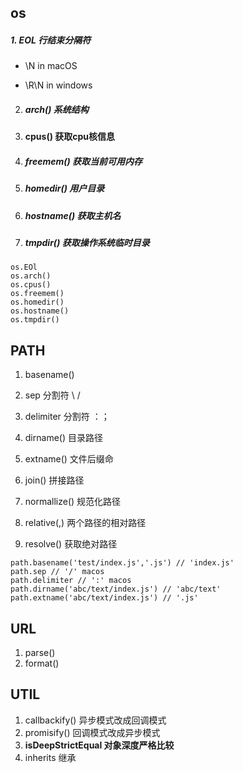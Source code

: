 ## os

##### 1.  EOL 行结束分隔符

- \N in macOS

- \R\N in windows

2. ##### arch() 系统结构

3. #### cpus() 获取cpu核信息

4. ##### freemem() 获取当前可用内存 

5. ##### homedir() 用户目录

6. ##### hostname() 获取主机名

7. #####  tmpdir() 获取操作系统临时目录



```sheel
os.EOl
os.arch()
os.cpus()
os.freemem()
os.homedir()
os.hostname()
os.tmpdir()
```



## PATH

1. basename()

2. sep 分割符 \ /
3. delimiter 分割符 ：；
4. dirname() 目录路径
5. extname()  文件后缀命
6. join() 拼接路径
7. normallize() 规范化路径
8. relative(,) 两个路径的相对路径
9. resolve() 获取绝对路径

```shell
path.basename('test/index.js','.js') // 'index.js'
path.sep // '/' macos 
path.delimiter // ':' macos
path.dirname('abc/text/index.js') // 'abc/text'
path.extname('abc/text/index.js') // '.js'

```



## URL

1. parse()
2. format()

## UTIL

1. callbackify() 异步模式改成回调模式
2. promisify() 回调模式改成异步模式
3. **isDeepStrictEqual 对象深度严格比较**
4. inherits 继承 
